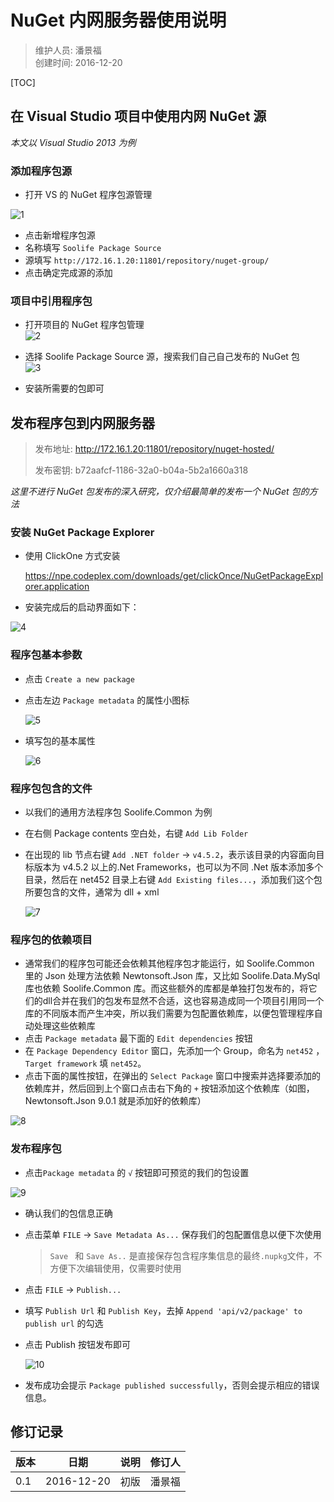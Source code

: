 # NuGet 内网服务器使用说明
> 维护人员: 潘景福    
> 创建时间: 2016-12-20  

[TOC]

## 在 Visual Studio 项目中使用内网 NuGet 源

*本文以 Visual Studio 2013 为例*

### 添加程序包源

* 打开 VS 的 NuGet 程序包源管理

![1](assets/share/20161220/nuget-1.png)

* 点击新增程序包源
* 名称填写 `Soolife Package Source`
* 源填写 `http://172.16.1.20:11801/repository/nuget-group/`
* 点击确定完成源的添加



### 项目中引用程序包

* 打开项目的 NuGet 程序包管理    
  ![2](assets/share/20161220/nuget-2.png)


* 选择 Soolife Package Source 源，搜索我们自己自己发布的 NuGet 包    
  ![3](assets/share/20161220/nuget-3.png)


* 安装所需要的包即可




## 发布程序包到内网服务器

> 发布地址: http://172.16.1.20:11801/repository/nuget-hosted/
>
> 发布密钥: b72aafcf-1186-32a0-b04a-5b2a1660a318

*这里不进行 NuGet 包发布的深入研究，仅介绍最简单的发布一个 NuGet 包的方法*



### 安装 NuGet Package Explorer

* 使用 ClickOne 方式安装

  https://npe.codeplex.com/downloads/get/clickOnce/NuGetPackageExplorer.application

* 安装完成后的启动界面如下：

![4](assets/share/20161220/nuget-4.png)



### 程序包基本参数

* 点击 `Create a new package`

* 点击左边 `Package metadata` 的属性小图标

  ![5](assets/share/20161220/nuget-5.png)

* 填写包的基本属性

  ![6](assets/share/20161220/nuget-6.png)

### 程序包包含的文件

* 以我们的通用方法程序包 Soolife.Common 为例

* 在右侧 Package contents 空白处，右键 `Add Lib Folder`

* 在出现的 lib 节点右键 `Add .NET folder`  -> `v4.5.2`，表示该目录的内容面向目标版本为 v4.5.2 以上的.Net Frameworks，也可以为不同 .Net 版本添加多个目录，然后在 net452 目录上右键 `Add Existing files...`，添加我们这个包所要包含的文件，通常为 dll + xml

  ![7](assets/share/20161220/nuget-7.png)



### 程序包的依赖项目

* 通常我们的程序包可能还会依赖其他程序包才能运行，如 Soolife.Common 里的 Json 处理方法依赖 Newtonsoft.Json 库，又比如 Soolife.Data.MySql 库也依赖 Soolife.Common 库。而这些额外的库都是单独打包发布的，将它们的dll合并在我们的包发布显然不合适，这也容易造成同一个项目引用同一个库的不同版本而产生冲突，所以我们需要为包配置依赖库，以便包管理程序自动处理这些依赖库
* 点击 `Package metadata` 最下面的 `Edit dependencies` 按钮
* 在 `Package Dependency Editor` 窗口，先添加一个 Group，命名为 `net452` ，`Target framework`  填 `net452`。
* 点击下面的属性按钮，在弹出的 `Select Package` 窗口中搜索并选择要添加的依赖库并，然后回到上个窗口点击右下角的 `+` 按钮添加这个依赖库（如图，Newtonsoft.Json 9.0.1 就是添加好的依赖库）

![8](assets/share/20161220/nuget-8.png)



### 发布程序包

* 点击`Package metadata` 的 `√` 按钮即可预览的我们的包设置

![9](assets/share/20161220/nuget-9.png)

* 确认我们的包信息正确

* 点击菜单 `FILE` -> `Save Metadata As...` 保存我们的包配置信息以便下次使用

  > `Save ` 和 `Save As..` 是直接保存包含程序集信息的最终`.nupkg`文件，不方便下次编辑使用，仅需要时使用

* 点击 `FILE` -> `Publish...`

* 填写 `Publish Url` 和 `Publish Key`，去掉 `Append 'api/v2/package' to publish url` 的勾选

* 点击 Publish 按钮发布即可

  ![10](assets/share/20161220/nuget-10.png)

* 发布成功会提示 `Package published successfully`，否则会提示相应的错误信息。





## 修订记录

| 版本   | 日期         | 说明   | 修订人  |
| ---- | ---------- | ---- | ---- |
| 0.1  | 2016-12-20 | 初版   | 潘景福  |
